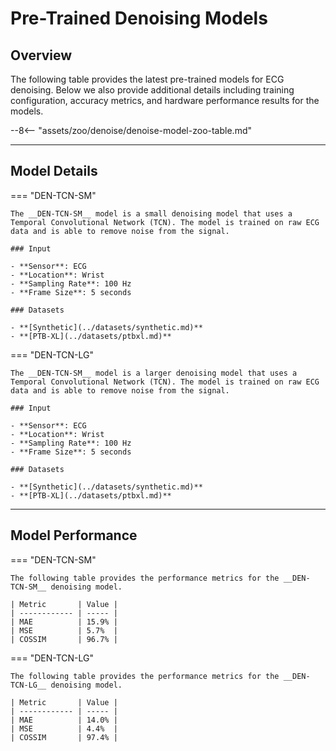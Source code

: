 # Pre-Trained Denoising Models

## <span class="sk-h2-span">Overview</span>

The following table provides the latest pre-trained models for ECG denoising. Below we also provide additional details including training configuration, accuracy metrics, and hardware performance results for the models.


--8<-- "assets/zoo/denoise/denoise-model-zoo-table.md"

---

## <span class="sk-h2-span">Model Details</span>

=== "DEN-TCN-SM"

    The __DEN-TCN-SM__ model is a small denoising model that uses a Temporal Convolutional Network (TCN). The model is trained on raw ECG data and is able to remove noise from the signal.

    ### Input

    - **Sensor**: ECG
    - **Location**: Wrist
    - **Sampling Rate**: 100 Hz
    - **Frame Size**: 5 seconds

    ### Datasets

    - **[Synthetic](../datasets/synthetic.md)**
    - **[PTB-XL](../datasets/ptbxl.md)**

=== "DEN-TCN-LG"

    The __DEN-TCN-SM__ model is a larger denoising model that uses a Temporal Convolutional Network (TCN). The model is trained on raw ECG data and is able to remove noise from the signal.

    ### Input

    - **Sensor**: ECG
    - **Location**: Wrist
    - **Sampling Rate**: 100 Hz
    - **Frame Size**: 5 seconds

    ### Datasets

    - **[Synthetic](../datasets/synthetic.md)**
    - **[PTB-XL](../datasets/ptbxl.md)**


---

## <span class="sk-h2-span">Model Performance</span>

=== "DEN-TCN-SM"

    The following table provides the performance metrics for the __DEN-TCN-SM__ denoising model.

    | Metric       | Value |
    | ------------ | ----- |
    | MAE          | 15.9% |
    | MSE          | 5.7%  |
    | COSSIM       | 96.7% |

=== "DEN-TCN-LG"

    The following table provides the performance metrics for the __DEN-TCN-LG__ denoising model.

    | Metric       | Value |
    | ------------ | ----- |
    | MAE          | 14.0% |
    | MSE          | 4.4%  |
    | COSSIM       | 97.4% |

<!-- ## <span class="sk-h2-span">EVB Performance</span>

The following table provides the latest hardware performance results when running on Apollo4 Plus EVB.

--8<-- "assets/zoo/denoise/denoise-model-hw-table.md"

--- -->

<!-- ## <span class="sk-h2-span">EVB Performance</span>

The following table provides the latest performance and accuracy results of all models when running on Apollo4 Plus EVB. These results are obtained using neuralSPOTs [Autodeploy tool](https://ambiqai.github.io/neuralSPOT/docs/From%20TF%20to%20EVB%20-%20testing%2C%20profiling%2C%20and%20deploying%20AI%20models.html). From neuralSPOT repo, the following command can be used to capture EVB results via Autodeploy:

``` console
python -m ns_autodeploy \
--tflite-filename model.tflite \
--model-name model \
--cpu-mode 192 \
--arena-size-scratch-buffer-padding 0 \
--max-arena-size 80 \

```

--8<-- "assets/zoo/denoise/denoise-model-hw-table.md" -->
